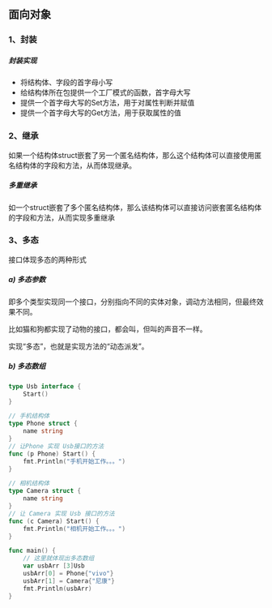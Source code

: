 ## 面向对象
### 1、封装
##### 封装实现
* 将结构体、字段的首字母小写
* 给结构体所在包提供一个工厂模式的函数，首字母大写
* 提供一个首字母大写的Set方法，用于对属性判断并赋值
* 提供一个首字母大写的Get方法，用于获取属性的值

### 2、继承
如果一个结构体struct嵌套了另一个匿名结构体，那么这个结构体可以直接使用匿名结构体的字段和方法，从而体现继承。

##### 多重继承
如一个struct嵌套了多个匿名结构体，那么该结构体可以直接访问嵌套匿名结构体的字段和方法，从而实现多重继承

### 3、多态
接口体现多态的两种形式
##### a) 多态参数
即多个类型实现同一个接口，分别指向不同的实体对象，调动方法相同，但最终效果不同。

比如猫和狗都实现了动物的接口，都会叫，但叫的声音不一样。

实现“多态”，也就是实现方法的“动态派发”。

##### b) 多态数组
```go
type Usb interface {
	Start()
}

// 手机结构体
type Phone struct {
	name string
}
// 让Phone 实现 Usb接口的方法
func (p Phone) Start() {
	fmt.Println("手机开始工作。。。")
}

// 相机结构体
type Camera struct {
	name string
}
// 让 Camera 实现 Usb 接口的方法
func (c Camera) Start() {
	fmt.Println("相机开始工作。。。")
}

func main() {
	// 这里就体现出多态数组
	var usbArr [3]Usb
	usbArr[0] = Phone{"vivo"}
	usbArr[1] = Camera{"尼康"}
	fmt.Println(usbArr)
}
```
